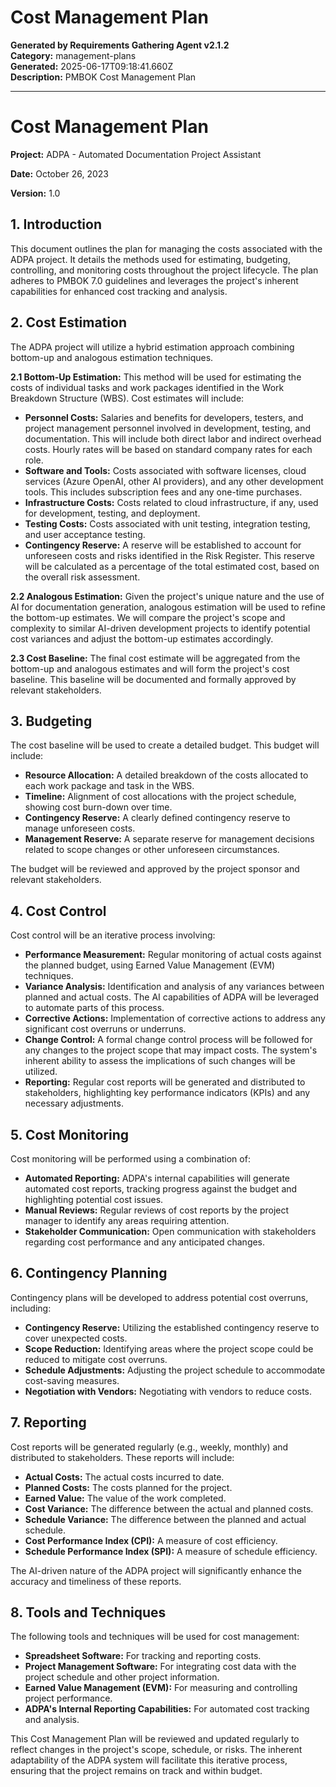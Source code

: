 # Cost Management Plan

**Generated by Requirements Gathering Agent v2.1.2**  
**Category:** management-plans  
**Generated:** 2025-06-17T09:18:41.660Z  
**Description:** PMBOK Cost Management Plan

---

# Cost Management Plan

**Project:** ADPA - Automated Documentation Project Assistant

**Date:** October 26, 2023

**Version:** 1.0


## 1. Introduction

This document outlines the plan for managing the costs associated with the ADPA project.  It details the methods used for estimating, budgeting, controlling, and monitoring costs throughout the project lifecycle.  The plan adheres to PMBOK 7.0 guidelines and leverages the project's inherent capabilities for enhanced cost tracking and analysis.


## 2. Cost Estimation

The ADPA project will utilize a hybrid estimation approach combining bottom-up and analogous estimation techniques.

**2.1 Bottom-Up Estimation:** This method will be used for estimating the costs of individual tasks and work packages identified in the Work Breakdown Structure (WBS).  Cost estimates will include:

* **Personnel Costs:**  Salaries and benefits for developers, testers, and project management personnel involved in development, testing, and documentation.  This will include both direct labor and indirect overhead costs.  Hourly rates will be based on standard company rates for each role.
* **Software and Tools:** Costs associated with software licenses, cloud services (Azure OpenAI, other AI providers), and any other development tools.  This includes subscription fees and any one-time purchases.
* **Infrastructure Costs:** Costs related to cloud infrastructure, if any, used for development, testing, and deployment.
* **Testing Costs:** Costs associated with unit testing, integration testing, and user acceptance testing.
* **Contingency Reserve:** A reserve will be established to account for unforeseen costs and risks identified in the Risk Register.  This reserve will be calculated as a percentage of the total estimated cost, based on the overall risk assessment.


**2.2 Analogous Estimation:** Given the project's unique nature and the use of AI for documentation generation, analogous estimation will be used to refine the bottom-up estimates.  We will compare the project's scope and complexity to similar AI-driven development projects to identify potential cost variances and adjust the bottom-up estimates accordingly.

**2.3 Cost Baseline:** The final cost estimate will be aggregated from the bottom-up and analogous estimates and will form the project's cost baseline.  This baseline will be documented and formally approved by relevant stakeholders.


## 3. Budgeting

The cost baseline will be used to create a detailed budget. This budget will include:

* **Resource Allocation:**  A detailed breakdown of the costs allocated to each work package and task in the WBS.
* **Timeline:**  Alignment of cost allocations with the project schedule, showing cost burn-down over time.
* **Contingency Reserve:**  A clearly defined contingency reserve to manage unforeseen costs.
* **Management Reserve:** A separate reserve for management decisions related to scope changes or other unforeseen circumstances.

The budget will be reviewed and approved by the project sponsor and relevant stakeholders.


## 4. Cost Control

Cost control will be an iterative process involving:

* **Performance Measurement:**  Regular monitoring of actual costs against the planned budget, using Earned Value Management (EVM) techniques.
* **Variance Analysis:**  Identification and analysis of any variances between planned and actual costs.  The AI capabilities of ADPA will be leveraged to automate parts of this process.
* **Corrective Actions:**  Implementation of corrective actions to address any significant cost overruns or underruns.
* **Change Control:**  A formal change control process will be followed for any changes to the project scope that may impact costs. The system's inherent ability to assess the implications of such changes will be utilized.
* **Reporting:**  Regular cost reports will be generated and distributed to stakeholders, highlighting key performance indicators (KPIs) and any necessary adjustments.


## 5. Cost Monitoring

Cost monitoring will be performed using a combination of:

* **Automated Reporting:**  ADPA's internal capabilities will generate automated cost reports, tracking progress against the budget and highlighting potential cost issues.
* **Manual Reviews:**  Regular reviews of cost reports by the project manager to identify any areas requiring attention.
* **Stakeholder Communication:**  Open communication with stakeholders regarding cost performance and any anticipated changes.


## 6. Contingency Planning

Contingency plans will be developed to address potential cost overruns, including:

* **Contingency Reserve:**  Utilizing the established contingency reserve to cover unexpected costs.
* **Scope Reduction:**  Identifying areas where the project scope could be reduced to mitigate cost overruns.
* **Schedule Adjustments:**  Adjusting the project schedule to accommodate cost-saving measures.
* **Negotiation with Vendors:**  Negotiating with vendors to reduce costs.


## 7. Reporting

Cost reports will be generated regularly (e.g., weekly, monthly) and distributed to stakeholders.  These reports will include:

* **Actual Costs:**  The actual costs incurred to date.
* **Planned Costs:**  The costs planned for the project.
* **Earned Value:**  The value of the work completed.
* **Cost Variance:**  The difference between the actual and planned costs.
* **Schedule Variance:**  The difference between the planned and actual schedule.
* **Cost Performance Index (CPI):**  A measure of cost efficiency.
* **Schedule Performance Index (SPI):** A measure of schedule efficiency.

The AI-driven nature of the ADPA project will significantly enhance the accuracy and timeliness of these reports.


## 8. Tools and Techniques

The following tools and techniques will be used for cost management:

* **Spreadsheet Software:** For tracking and reporting costs.
* **Project Management Software:**  For integrating cost data with the project schedule and other project information.
* **Earned Value Management (EVM):** For measuring and controlling project performance.
* **ADPA's Internal Reporting Capabilities:** For automated cost tracking and analysis.


This Cost Management Plan will be reviewed and updated regularly to reflect changes in the project's scope, schedule, or risks.  The inherent adaptability of the ADPA system will facilitate this iterative process, ensuring that the project remains on track and within budget.
